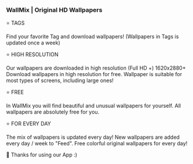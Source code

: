 <H3> WallMix | Original HD Wallpapers</H3>
<BODY>
⭐ TAGS

Find your favorite Tag and download wallpapers!
(Wallpapers in Tags is updated once a week)

⭐ HIGH RESOLUTION

Our wallpapers are downloaded in high resolution (Full HD +) 1620x2880+
Download wallpapers in high resolution for free.
Wallpaper is suitable for most types of screens, including large ones!

⭐ FREE

In WallMix you will find beautiful and unusual wallpapers for yourself.
All wallpapers are absolutely free for you.

⭐ FOR EVERY DAY

The mix of wallpapers is updated every day!
New wallpapers are added every day / week to "Feed".
Free colorful original wallpapers for every day!

🧡 Thanks for using our App :)
</BODY>
